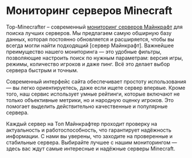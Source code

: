 # Мониторинг серверов Minecraft
Top-Minecrafter – современный [мониторинг серверов Майнкрафт](https://top-minecrafter.com) для поиска лучших серверов. Мы предлагаем самую обширную базу данных, которая постоянно обновляется и расширяется, чтобы вы всегда могли найти подходящий [сервер Майнкрафт]. Важнейшее преимущество нашего мониторинга — это удобные фильтры, позволяющие настроить поиск по нужным параметрам: версия игры, режимы, количество игроков и даже пинг. Всё это делает выбор сервера быстрым и точным.

Современный интерфейс сайта обеспечивает простоту использования — вы легко ориентируетесь, даже если ищете сервер впервые. Кроме того, наш сервис использует умные рейтинги, которые включают не только объективные метрики, но и народную оценку игроков. Это помогает выделить действительно качественные и популярные сервера.

Каждый сервер на Топ Майнкрафтер проходит проверку на актуальность и работоспособность, что гарантирует надёжность информации. С нами вы уверены, что заходите на проверенные и стабильные сервера. Выбирайте лучшее с нашим мониторингом — здесь вас ждут самые интересные и надёжные серверы Minecraft.

